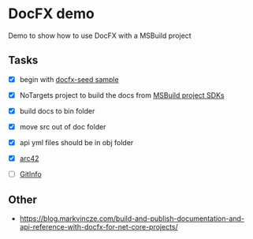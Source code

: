 # DocFX demo
Demo to show how to use DocFX with a MSBuild project

## Tasks
- [x] begin with [docfx-seed sample](https://github.com/docascode/docfx-seed)
- [x] NoTargets project to build the docs from [MSBuild project SDKs](https://github.com/microsoft/MSBuildSdks)
- [x] build docs to bin folder
- [x] move src out of doc folder
- [x] api yml files should be in obj folder
- [x] [arc42](https://github.com/arc42/arc42-template/)
- [ ] [GitInfo](https://github.com/kzu/GitInfo)


## Other

- https://blog.markvincze.com/build-and-publish-documentation-and-api-reference-with-docfx-for-net-core-projects/
